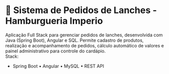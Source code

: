 # 🍔 Sistema de Pedidos de Lanches - Hamburgueria Imperio
Aplicação Full Stack para gerenciar pedidos de lanches, desenvolvida com Java (Spring Boot), Angular e SQL. Permite cadastro de produtos, realização e acompanhamento de pedidos, cálculo automático de valores e painel administrativo para controle do cardápio.  
Stack: 
* Spring Boot 
• Angular 
• MySQL 
• REST API
